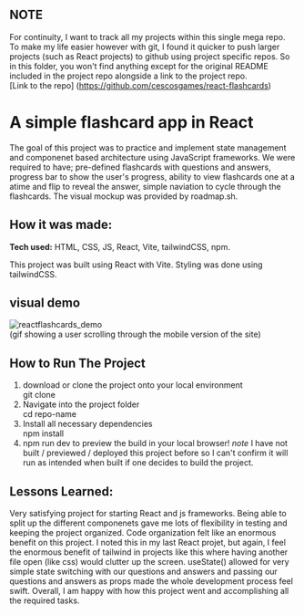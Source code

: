 ## NOTE
For continuity, I want to track all my projects within this single mega repo. To make my life easier however with git, I found it quicker to push
larger projects (such as React projects) to github using project specific repos. So in this folder, you won't find anything except for the original
README included in the project repo alongside a link to the project repo.
<br>
[Link to the repo] (https://github.com/cescosgames/react-flashcards)

# A simple flashcard app in React
The goal of this project was to practice and implement state management and componenet based architecture using JavaScript frameworks. We were required to have; pre-defined flashcards with questions
and answers, progress bar to show the user's progress, ability to view flashcards one at a atime and flip to reveal the answer, simple naviation to cycle through the flashcards. The visual mockup
was provided by roadmap.sh.

## How it was made:

**Tech used:** HTML, CSS, JS, React, Vite, tailwindCSS, npm.

This project was built using React with Vite. Styling was done using tailwindCSS.

## visual demo
![reactflashcards_demo](https://github.com/user-attachments/assets/a8f54e8b-191f-4cb3-ad98-6bcaf2422fa1)
<br>
(gif showing a user scrolling through the mobile version of the site)

## How to Run The Project
1. download or clone the project onto your local environment
<br>git clone
2. Navigate into the project folder
<br>cd repo-name
3. Install all necessary dependencies
<br>npm install
4. npm run dev to preview the build in your local browser! *note* I have not built / previewed / deployed this project before so I can't confirm it will run as intended when built if one decides to build the project.

## Lessons Learned:

Very satisfying project for starting React and js frameworks. Being able to split up the different componenets gave me lots of flexibility in testing and keeping the project organized. Code organization
felt like an enormous benefit on this project. I noted this in my last React projet, but again, I feel the enormous benefit of tailwind in projects like this where having another file open (like css) would
clutter up the screen. useState() allowed for very simple state switching with our questions and answers and passing our questions and answers as props made the whole development process feel swift. 
Overall, I am happy with how this project went and accomplishing all the required tasks. 
